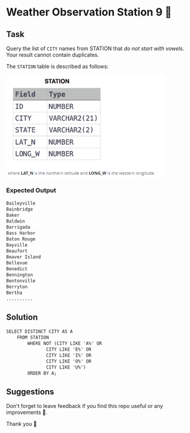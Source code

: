 # Weather Observation Station 9 🍟


## Task

Query the list of `CITY` names from STATION that _do not start with vowels_. 
Your result cannot contain duplicates.

The `STATION` table is described as follows:

<img align="center" src="/Images/STATION.png" alt="icon"/>


### Expected Output

```
Baileyville 
Bainbridge 
Baker 
Baldwin 
Barrigada 
Bass Harbor 
Baton Rouge 
Bayville 
Beaufort 
Beaver Island 
Bellevue 
Benedict 
Bennington 
Bentonville 
Berryton 
Bertha 
..........
```

## Solution

```
SELECT DISTINCT CITY AS A
    FROM STATION 
        WHERE NOT (CITY LIKE 'A%' OR 
               CITY LIKE 'E%' OR 
               CITY LIKE 'I%' OR 
               CITY LIKE 'O%' OR 
               CITY LIKE 'U%')  
        ORDER BY A; 
```

## Suggestions
Don't forget to leave feedback if you find this repo useful or any improvements 💞.

Thank you 🧡
